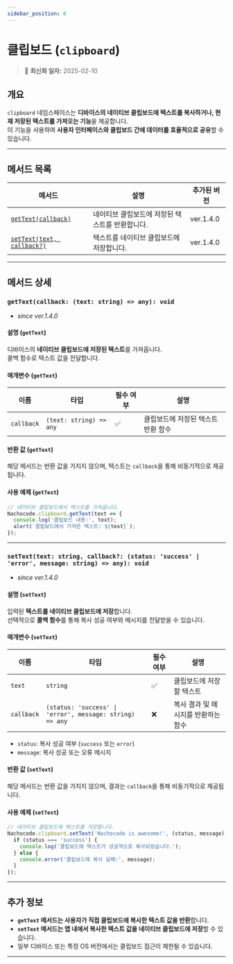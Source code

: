 ```yaml
---
sidebar_position: 6
---
```


# 클립보드 (`clipboard`)

> 🔔 **최신화 일자:** 2025-02-10

## **개요**

`clipboard` 네임스페이스는 **디바이스의 네이티브 클립보드에 텍스트를 복사하거나, 현재 저장된 텍스트를 가져오는 기능**을 제공합니다.  
이 기능을 사용하여 **사용자 인터페이스와 클립보드 간에 데이터를 효율적으로 공유**할 수 있습니다.

---

## **메서드 목록**

| 메서드                                                                                                    | 설명                                            | 추가된 버전 |
| --------------------------------------------------------------------------------------------------------- | ----------------------------------------------- | ----------- |
| [`getText(callback)`](#gettextcallback-text-string--any-void)                                             | 네이티브 클립보드에 저장된 텍스트를 반환합니다. | ver.1.4.0   |
| [`setText(text, callback?)`](#settexttext-string-callback-status-success--error-message-string--any-void) | 텍스트를 네이티브 클립보드에 저장합니다.        | ver.1.4.0   |

---

## **메서드 상세**

### **`getText(callback: (text: string) => any): void`**

- _since ver.1.4.0_

#### 설명 (`getText`)

디바이스의 **네이티브 클립보드에 저장된 텍스트**를 가져옵니다.  
콜백 함수로 텍스트 값을 전달합니다.

#### 매개변수 (`getText`)

| 이름       | 타입                    | 필수 여부 | 설명                               |
| ---------- | ----------------------- | --------- | ---------------------------------- |
| `callback` | `(text: string) => any` | ✅        | 클립보드에 저장된 텍스트 반환 함수 |

#### 반환 값 (`getText`)

해당 메서드는 반환 값을 가지지 않으며, 텍스트는 `callback`을 통해 비동기적으로 제공됩니다.

#### 사용 예제 (`getText`)

```javascript
// 네이티브 클립보드에서 텍스트를 가져옵니다.
Nachocode.clipboard.getText(text => {
  console.log('클립보드 내용:', text);
  alert(`클립보드에서 가져온 텍스트: ${text}`);
});
```

---

### **`setText(text: string, callback?: (status: 'success' | 'error', message: string) => any): void`**

- _since ver.1.4.0_

#### 설명 (`setText`)

입력된 **텍스트를 네이티브 클립보드에 저장**합니다.  
선택적으로 **콜백 함수**를 통해 복사 성공 여부와 메시지를 전달받을 수 있습니다.

#### 매개변수 (`setText`)

| 이름       | 타입                                                     | 필수 여부 | 설명                                |
| ---------- | -------------------------------------------------------- | --------- | ----------------------------------- |
| `text`     | `string`                                                 | ✅        | 클립보드에 저장할 텍스트            |
| `callback` | `(status: 'success' \| 'error', message: string) => any` | ❌        | 복사 결과 및 메시지를 반환하는 함수 |

- `status`: 복사 성공 여부 (`success` 또는 `error`)
- `message`: 복사 성공 또는 오류 메시지

#### 반환 값 (`setText`)

해당 메서드는 반환 값을 가지지 않으며, 결과는 `callback`을 통해 비동기적으로 제공됩니다.

#### 사용 예제 (`setText`)

```javascript
// 네이티브 클립보드에 텍스트를 저장합니다.
Nachocode.clipboard.setText('Nachocode is awesome!', (status, message) => {
  if (status === 'success') {
    console.log('클립보드에 텍스트가 성공적으로 복사되었습니다.');
  } else {
    console.error('클립보드에 복사 실패:', message);
  }
});
```

---

## **추가 정보**

- **`getText` 메서드는 사용자가 직접 클립보드에 복사한 텍스트 값을 반환**합니다.
- **`setText` 메서드는 앱 내에서 복사한 텍스트 값을 네이티브 클립보드에 저장**할 수 있습니다.
- 일부 디바이스 또는 특정 OS 버전에서는 클립보드 접근이 제한될 수 있습니다.

---
